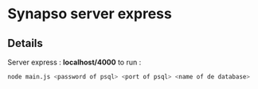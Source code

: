 # Synapso server express

## Details
Server express : **localhost/4000**
to run :
```sh
node main.js <password of psql> <port of psql> <name of de database>
```